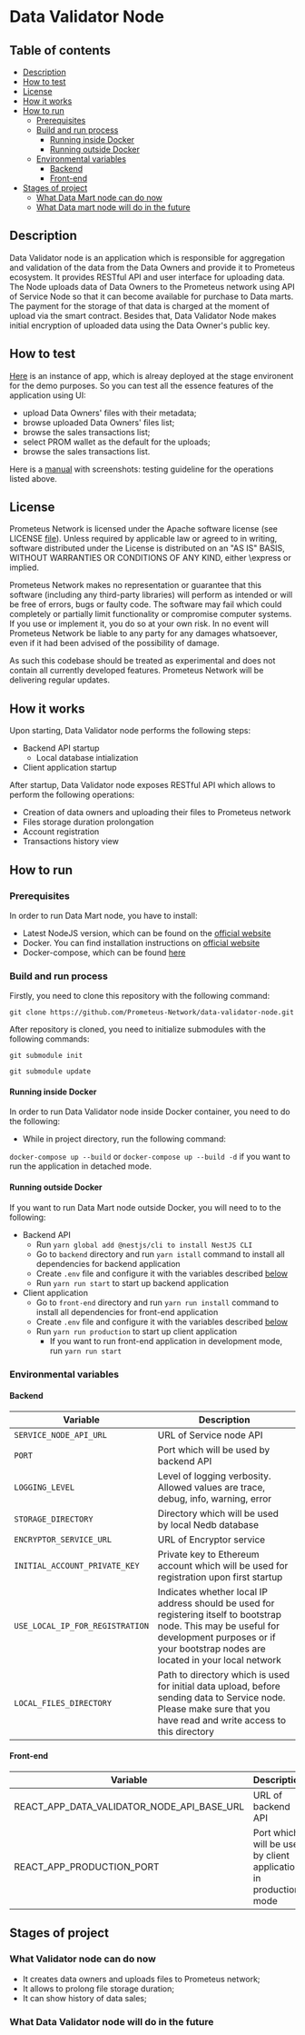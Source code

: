 # Data Validator Node

## Table of contents

- [Description](#description)
- [How to test](#how-to-test)
- [License](#license)
- [How it works](#how-it-works)
- [How to run](#how-to-run)
    - [Prerequisites](#prerequisites)
    - [Build and run process](#build-and-run-process)
        - [Running inside Docker](#running-inside-docker)
        - [Running outside Docker](#running-outside-docker)
    - [Environmental variables](#environmental-variables)
        - [Backend](#backend)
        - [Front-end](#front-end)
- [Stages of project](#stages-of-project)
    - [What Data Mart node can do now](#what-data-validator-node-can-do-now)
    - [What Data mart node will do in the future](#what-data-validator-node-will-do-in-the-future)


## Description

Data Validator node is an application which is responsible 
for aggregation and validation of the data from the Data Owners and provide 
it to Prometeus ecosystem. It provides RESTful API  and user interface for uploading data. 
The Node uploads data of Data Owners to the Prometeus network using API
of Service Node so that it can become available for purchase to Data marts. 
The payment for the storage of that data is charged at the moment of upload 
via the smart contract. Besides that, Data Validator Node makes initial 
encryption of uploaded data using the Data Owner's public key.

## How to test

[Here](http://178.128.240.29/) is an instance of app, which is alreay deployed at the stage environent for the demo purposes. 
So you can test all the essence features of the application using UI: 
- upload Data Owners' files with their metadata;
- browse uploaded Data Owners' files list;
- browse the sales transactions list;
- select PROM wallet as the default for the uploads;
- browse the sales transactions list.

Here is a [manual](https://github.com/Prometeus-Network/data-validator-node/blob/master/test.md) with screenshots: testing guideline for the operations listed above.

## License

Prometeus Network is licensed under the Apache software license (see LICENSE [file](https://github.com/Prometeus-Network/prometeus/blob/master/LICENSE)). Unless required by applicable law or agreed to in writing, software distributed under the License is distributed on an "AS IS" BASIS, WITHOUT WARRANTIES OR CONDITIONS OF ANY KIND, either \express or implied.

Prometeus Network makes no representation or guarantee that this software (including any third-party libraries) will perform as intended or will be free of errors, bugs or faulty code. The software may fail which could completely or partially limit functionality or compromise computer systems. If you use or implement it, you do so at your own risk. In no event will Prometeus Network be liable to any party for any damages whatsoever, even if it had been advised of the possibility of damage.

As such this codebase should be treated as experimental and does not contain all currently developed features. Prometeus Network will be delivering regular updates.

## How it works

Upon starting, Data Validator node performs the following steps:
 - Backend API startup
   - Local database intialization
 - Client application startup

After startup, Data Validator node exposes RESTful API which allows to perform the following operations:
- Creation of data owners and uploading their files to Prometeus network
- Files storage duration prolongation
- Account registration
- Transactions history view

## How to run

### Prerequisites

In order to run Data Mart node, you have to install:
- Latest NodeJS version, which can be found on the [official website](https://nodejs.org/en/download/current/)
- Docker. You can find installation instructions on [official website](https://docs.docker.com/install/)
- Docker-compose, which can be found [here](https://docs.docker.com/compose/install/)

### Build and run process

Firstly, you need to clone this repository with the following command:

```git clone https://github.com/Prometeus-Network/data-validator-node.git```

After repository is cloned, you need to initialize submodules with the following commands:

```git submodule init```

```git submodule update```

#### Running inside Docker

In order to run Data Validator node inside Docker container, you need to do the following:

- While in project directory, run the following command:

```docker-compose up --build``` or ```docker-compose up --build -d``` if you want to run the application in detached mode.

#### Running outside Docker

If you want to run Data Mart node outside Docker, you will need to to the following:

- Backend API
  - Run `yarn global add @nestjs/cli to install NestJS CLI`
  - Go to `backend` directory and run `yarn istall` command to install all dependencies for backend application
  - Create `.env` file and configure it with the variables described [below](#backend)
  - Run `yarn run start` to start up backend application
- Client application
  - Go to `front-end` directory and run `yarn run install` command to install all dependencies for front-end application
  - Create `.env` file and configure it with the variables described [below](#front-end)
  - Run `yarn run production` to start up client application
      - If you want to run front-end application in development mode,
      run `yarn run start`


### Environmental variables

#### Backend 

| Variable                        | Description                                                                                                                                                                                          |
|---------------------------------|------------------------------------------------------------------------------------------------------------------------------------------------------------------------------------------------------|
| `SERVICE_NODE_API_URL`          | URL of Service node API                                                                                                                                                                              |
| `PORT`                          | Port which will be used by backend API                                                                                                                                                               |
| `LOGGING_LEVEL`                 | Level of logging verbosity. Allowed values are trace, debug, info, warning, error                                                                                                                    |
| `STORAGE_DIRECTORY`             | Directory which will be used by local Nedb database                                                                                                                                                  |
| `ENCRYPTOR_SERVICE_URL`         | URL of Encryptor service                                                                                                                                                                             |
| `INITIAL_ACCOUNT_PRIVATE_KEY`   | Private key to Ethereum account which will be used for registration upon first startup                                                                                                               |
| `USE_LOCAL_IP_FOR_REGISTRATION` | Indicates whether local IP address should be used for registering itself to bootstrap node. This may be useful for development purposes or if your bootstrap nodes are located in your local network |
| `LOCAL_FILES_DIRECTORY`         | Path to directory which is used for initial data upload, before sending data to Service node. Please make sure that you have read and write access to this directory                                 |

#### Front-end

| Variable                                   | Description                                                      |
|--------------------------------------------|------------------------------------------------------------------|
| REACT_APP_DATA_VALIDATOR_NODE_API_BASE_URL | URL of backend API                                               |
| REACT_APP_PRODUCTION_PORT                  | Port which will be used by client application in production mode |

## Stages of project

### What Validator node can do now

- It creates data owners and uploads files to Prometeus network;
- It allows to prolong file storage duration;
- It can show history of data sales;

### What Data Validator node will do in the future

